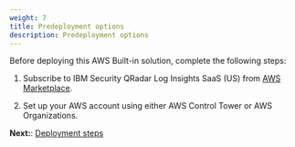 ```yaml
---
weight: 7
title: Predeployment options
description: Predeployment options
---
```


Before deploying this AWS Built-in solution, complete the following steps:

1. Subscribe to IBM Security QRadar Log Insights SaaS (US) from [AWS Marketplace](https://aws.amazon.com/marketplace/pp/prodview-p2llj6q6wlsq4).

2. Set up your AWS account using either AWS Control Tower or AWS Organizations.

**Next:**: [Deployment steps](/deployment-steps/index.html)